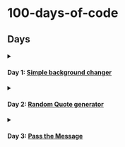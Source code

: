 # 100-days-of-code

## Days

<details>
    <summary>
        <h4>Day 1:
            <a href="day1">Simple background changer</a>
        </h4>
    </summary>

> Made a simple website with HTML, CSS and vanilla JavaScript to change background color to whatever color is selected from the color picker.
</details>
<details>
    <summary>
        <h4>Day 2:
            <a href="day2">Random Quote generator</a>
        </h4>
    </summary>

> Made a simple website with HTML, CSS and vanilla JavaScript to display a random quote from an array of quotes when the button is clicked.
</details>
<details>
    <summary>
        <h4>Day 3:
            <a href="day3">Pass the Message</a>
        </h4>
    </summary>

> Made a simple website with HTML, CSS and vanilla JavaScript to send an inputted message when the button is clicked.
</details>
